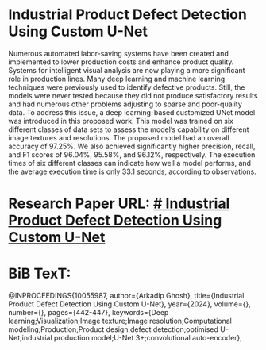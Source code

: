 # Industrial Product Defect Detection Using Custom U-Net
Numerous automated labor-saving systems have
been created and implemented to lower production costs and
enhance product quality. Systems for intelligent visual analysis
are now playing a more significant role in production lines. Many
deep learning and machine learning techniques were previously
used to identify defective products. Still, the models were never
tested because they did not produce satisfactory results and had
numerous other problems adjusting to sparse and poor-quality
data. To address this issue, a deep learning-based customized UNet
model was introduced in this proposed work. This model
was trained on six different classes of data sets to assess the
model’s capability on different image textures and resolutions.
The proposed model had an overall accuracy of 97.25%. We also
achieved significantly higher precision, recall, and F1 scores of
96.04%, 95.58%, and 96.12%, respectively. The execution times
of six different classes can indicate how well a model performs,
and the average execution time is only 33.1 seconds, according
to observations.


# Research Paper URL: [# Industrial Product Defect Detection Using Custom U-Net](https://ieeexplore.ieee.org/abstract/document/10055987)
# BiB TexT: 
@INPROCEEDINGS{10055987,
  author={Arkadip Ghosh}, 
  title={Industrial Product Defect Detection Using Custom U-Net}, 
  year={2024},
  volume={},
  number={},
  pages={442-447},
  keywords={Deep learning;Visualization;Image texture;Image resolution;Computational modeling;Production;Product design;defect detection;optimised U-Net;industrial production model;U-Net 3+;convolutional auto-encoder},
 
